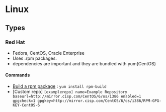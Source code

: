 # Linux

## Types

### Red Hat

* Fedora, CentOS, Oracle Enterprise
* Uses .rpm packages.
* dependencies are important and they are bundled with yum(CentOS)

#### Commands

* [Build a rpm package](https://www.thegeekstuff.com/2015/02/rpm-build-package-example/) : `yum install rpm-build`
* [Custom repo]
`[examplerepo]
name=Example Repository
baseurl=http://mirror.cisp.com/CentOS/6/os/i386
enabled=1
gpgcheck=1
gpgkey=http://mirror.cisp.com/CentOS/6/os/i386/RPM-GPG-KEY-CentOS-6`
